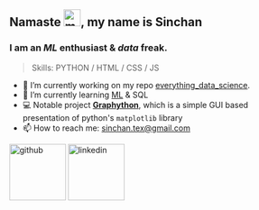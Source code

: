 ## Namaste [<img src='https://github.githubassets.com/images/mona-loading-dark.gif' alt='mona-loading' height='30' >](https://github.com/SinXfactor/bangalore-house-prediction-ml-with-site), my name is **Sinchan**
### I am an *ML* enthusiast & *data* freak.

> Skills: PYTHON / HTML / CSS / JS

- 🔭 I’m currently working on my repo [everything_data_science](https://github.com/SinXfactor/everything_data_science). 
- 🌱 I’m currently learning [ML](https://github.com/SinXfactor/everything_data_science/blob/main/ML_practice.ipynb) & SQL
- 💻 Notable project [**Graphython**](https://github.com/SinXfactor/graphython), which is a simple GUI based presentation of python's `matplotlib` library
- 📫 How to reach me: sinchan.tex@gmail.com 


[<img src='https://octodex.github.com/images/daftpunktocat-thomas.gif' alt='github' height='100' >](https://github.com/SinXfactor)
[<img src='https://i0.wp.com/www.owlishcommunications.com/thewisdomzone/wp-content/uploads/LINKEDIN-LOGO-2-Animated-Pulsating.gif?resize=300%2C300&ssl=1' alt='linkedin' height='100'>](https://www.linkedin.com/in/ss-sinchan/)  
